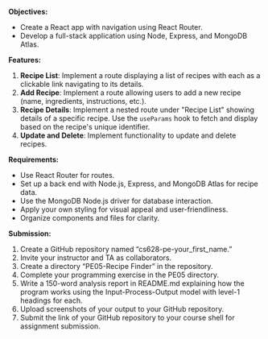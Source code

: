 **Objectives:**
- Create a React app with navigation using React Router.
- Develop a full-stack application using Node, Express, and MongoDB Atlas.

**Features:**
1. **Recipe List**: Implement a route displaying a list of recipes with each as a clickable link navigating to its details.
2. **Add Recipe**: Implement a route allowing users to add a new recipe (name, ingredients, instructions, etc.).
3. **Recipe Details**: Implement a nested route under "Recipe List" showing details of a specific recipe. Use the `useParams` hook to fetch and display based on the recipe's unique identifier.
4. **Update and Delete**: Implement functionality to update and delete recipes.

**Requirements:**
- Use React Router for routes.
- Set up a back end with Node.js, Express, and MongoDB Atlas for recipe data.
- Use the MongoDB Node.js driver for database interaction.
- Apply your own styling for visual appeal and user-friendliness.
- Organize components and files for clarity.

**Submission:**
1. Create a GitHub repository named “cs628-pe-your_first_name.”
2. Invite your instructor and TA as collaborators.
3. Create a directory “PE05-Recipe Finder” in the repository.
4. Complete your programming exercise in the PE05 directory.
5. Write a 150-word analysis report in README.md explaining how the program works using the Input-Process-Output model with level-1 headings for each.
6. Upload screenshots of your output to your GitHub repository.
7. Submit the link of your GitHub repository to your course shell for assignment submission.